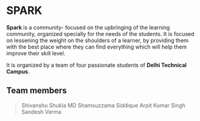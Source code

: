 # SPARK

**Spark** is a community- focused on the upbringing of the learning community, organized
specially for the needs of the students. It is focused on lessening the weight on the
shoulders of a learner, by providing them with the best place where they can find
everything which will help them improve their skill level.

It is organized by a team of four passionate students of **Delhi Technical Campus**.


## Team members
> Shivanshu Shukla
> MD Shamsuzzama Siddique
> Arpit Kumar Singh
> Sandesh Verma

